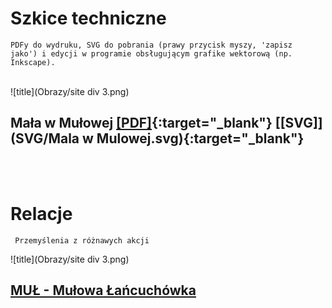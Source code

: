 # Szkice techniczne

<!---
<code> Legenda do szkiców wg KKTJ</code> [LINK](https://kktj.pl/Portals/0/szkice/legenda.pdf){:target="_blank"} <br>
-->

<code>PDFy do wydruku, SVG do pobrania (prawy przycisk myszy, 'zapisz jako') i edycji w programie obsługującym grafike wektorową (np. Inkscape). </code>

<br>
![title](Obrazy/site div 3.png)
<br>

## Mała w Mułowej [[PDF]](https://docs.google.com/viewer?url=https://github.com/dziury/szkice/raw/gh-pages/PDF/Mala%20w%20Mulowej.pdf){:target="_blank"} [[SVG]](SVG/Mala w Mulowej.svg){:target="_blank"}

<!---
<code>(Kroczyce, woj. śląskie, pow. zawierciański; 50.572778, 19.518611; Długość: 59m; Głębokość: 18.5m;</code> [PIG](http://jaskiniepolski.pgi.gov.pl/Details/Information/3531){:target="_blank"}<code>)</code>
-->

<!---
<br>
![title](Obrazy/site div 3.png)
<br>

## Studnia Szpatowców [[PDF]](https://docs.google.com/viewer?url=https://github.com/dziury/szkice/raw/gh-pages/PDF/Studnia%20Szpatowc%C3%B3w.pdf){:target="_blank"} [[SVG]](https://github.com/dziury/szkice/raw/gh-pages/SVG/Studnia%20Szpatowc%C3%B3w.svg){:target="_blank"}
<code>(Kroczyce, woj. śląskie, pow. zawierciański; 50.570516, 19.520952; Długość: 58m; Głębokość: 36.5m;</code> [PIG](http://jaskiniepolski.pgi.gov.pl/Details/Information/3506){:target="_blank"}<code>)</code>
-->

<div>
<br>
<br>
</div>

# Relacje

<div>
<code> Przemyślenia z różnawych akcji </code>
</div>

![title](Obrazy/site div 3.png)

## [MUŁ - Mułowa Łańcuchówka](Relacje/MU%C5%81%20-%20Mu%C5%82owa%20%C5%81a%C5%84cuch%C3%B3wka.html)
